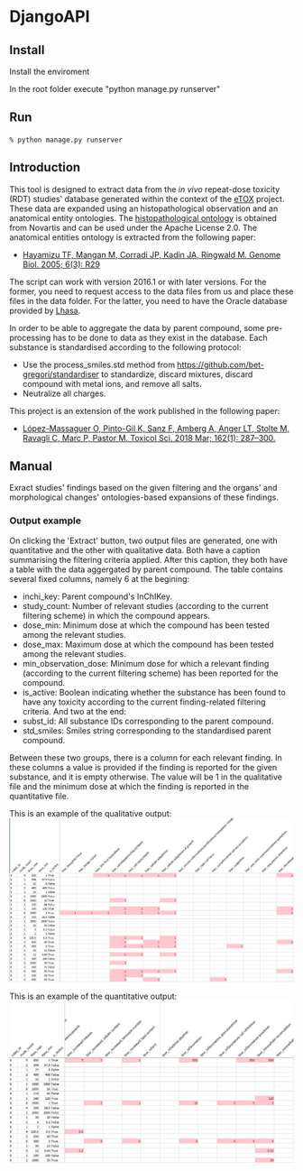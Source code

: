 # DjangoAPI

## Install

Install the enviroment

In the root folder execute "python manage.py runserver"

## Run

`% python manage.py runserver`

## Introduction
This tool is designed to extract data from the _in vivo_ repeat-dose toxicity (RDT) studies' database generated within the context of the [eTOX](http://www.etoxproject.eu/) project. These data are expanded using an histopathological observation and an anatomical entity ontologies. The [histopathological ontology](https://github.com/Novartis/hpath/blob/master/LICENSE.txt) is obtained from Novartis and can be used under the Apache License 2.0. The anatomical entities ontology is extracted from the following paper:
- [Hayamizu TF, Mangan M, Corradi JP, Kadin JA, Ringwald M. Genome Biol. 2005; 6(3): R29](https://www.ncbi.nlm.nih.gov/pmc/articles/PMC1088948/)

The script can work with version 2016.1 or with later versions. For the former, you need to request access to the data files from us and place these files in the data folder. For the latter, you need to have the Oracle database provided by [Lhasa](https://www.lhasalimited.org/).

In order to be able to aggregate the data by parent compound, some pre-processing has to be done to data as they exist in the database. Each substance is standardised according to the following protocol:
- Use the process_smiles.std method from https://github.com/bet-gregori/standardiser to standardize, discard mixtures, discard compound with metal ions, and remove all salts.
- Neutralize all charges.

This project is an extension of the work published in the following paper:
- [López-Massaguer O, Pinto-Gil K, Sanz F, Amberg A, Anger LT, Stolte M, Ravagli C, Marc P, Pastor M. Toxicol Sci. 2018 Mar; 162(1): 287–300.](https://www.ncbi.nlm.nih.gov/pmc/articles/PMC5837688/)

## Manual
Exract studies' findings based on the given filtering and the organs' and
morphological changes' ontologies-based expansions of these findings.

### Output example
On clicking the 'Extract' button, two output files are generated, one with quantitative and the other with qualitative data. Both have a caption summarising the filtering criteria applied. After this caption, they both have a table with the data aggergated by parent compound. The table contains several fixed columns, namely 6 at the begining:
- inchi_key: Parent compound's InChIKey.
- study_count: Number of relevant studies (according to the current filtering scheme) in which the compound appears.
- dose_min: Minimum dose at which the compound has been tested among the relevant studies.
- dose_max: Maximum dose at which the compound has been tested among the relevant studies.
- min_observation_dose: Minimum dose for which a relevant finding (according to the current filtering scheme) has been reported for the compound.
- is_active: Boolean indicating whether the substance has been found to have any toxicity according to the current finding-related filtering criteria.
And two at the end:
- subst_id: All substance IDs corresponding to the parent compound.
- std_smiles: Smiles string corresponding to the standardised parent compound.

Between these two groups, there is a column for each relevant finding. In these columns a value is provided if the finding is reported for the given substance, and it is empty otherwise. The value will be 1 in the qualitative file and the minimum dose at which the finding is reported in the quantitative file.

This is an example of the qualitative output: 
![qualiative](https://raw.githubusercontent.com/phi-grib/RDTextractor/master/img/qual.JPG)

This is an example of the quantitative output: 
![quantitative](https://raw.githubusercontent.com/phi-grib/RDTextractor/master/img/quant.JPG)